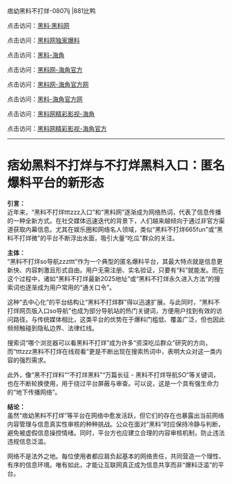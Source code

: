 痞幼黑料不打烊-0807lj |881比鸭

点击访问：<a href="https://heiliaolvzlu3.pages.dev">黑料·黑料网</a>

点击访问：<a href="https://heiliaoyvnrda.pages.dev">黑料网独家爆料</a>

点击访问：<a href="https://heiliao3gvg9x.pages.dev">黑料-海角</a>

点击访问：<a href="https://heiliao5s28gk.pages.dev">黑料网-海角官方</a>

点击访问：<a href="https://heiliaoxrq8i9.pages.dev">黑料网-海角官方网</a>

点击访问：<a href="https://heiliaoxfe5rb.pages.dev">黑料-海角官方网</a>

点击访问：<a href="https://heiliaoryrhyu.pages.dev">黑料网精彩影视-海角</a>

点击访问：<a href="https://heiliaokof3cy.pages.dev">黑料网精彩影视-海角官方</a>

---

# 痞幼黑料不打烊与不打烊黑料入口：匿名爆料平台的新形态

**引言：**  
近年来，“黑料不打烊tttzzz入口”和“黑料网”逐渐成为网络热词，代表了信息传播的一种全新方式。在社交媒体迅速迭代的背景下，人们越来越倾向于通过非官方渠道获取内幕信息。尤其在娱乐圈和网络名人领域，类似“黑料不打烊665fun”或“黑料不打烊微”的平台不断浮出水面，吸引大量“吃瓜”群众的关注。

**主体：**  
“黑料不打烊so导航zzzttt”作为一个典型的匿名爆料平台，其最大特点就是信息更新快、内容刺激且形式自由。用户无需注册、实名验证，只要有“料”就能发。而在这个过程中，诸如“黑料不打烊最新2025地址”或“黑料不打烊永久进入方法”的搜索词也逐渐成为用户常用的“通关口令”。

这种“去中心化”的平台结构让“黑料不打烊群”得以迅速扩展。与此同时，“黑料不打烊网页版入口so导航”也成为部分导航站的热门关键词，方便用户找到有效的访问路径。与传统媒体相比，这类平台的优势在于爆料门槛低、覆盖广泛，但也因此频频触碰到隐私边界、法律红线。

搜索词“哪个浏览器可以看黑料不打烊”成为许多“资深吃瓜群众”研究的方向，而“tttzzz黑料不打烊在线观看”更是不断出现在搜索热词中，表明大众对这一类内容的强烈需求。

此外，像“黑不打烊料”“不打烊黑料”“万篇长征 - 黑料不打烊导航SO”等关键词，也在不断轮换使用，用于绕过平台屏蔽与审查。可以说，这是一个具有强生命力的“地下传播网络”。

**结论：**  
虽然“痞幼黑料不打烊”等平台在网络中愈发活跃，但它们的存在也暴露出当前网络内容管理与信息真实性审核的种种挑战。公众在面对“黑料”时应保持冷静与判断，避免被虚假信息操控情绪。同时，平台方也应建立合理的内容审核机制，防止违法违规信息泛滥。

网络不是法外之地。每位使用者都应肩负起基本的网络责任，共同营造一个理性、有序的信息环境。唯有如此，才能让互联网真正成为信息共享而非“爆料泛滥”的平台。
